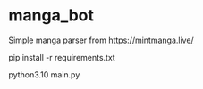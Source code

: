 # manga_bot
Simple manga parser from https://mintmanga.live/

pip install -r requirements.txt

python3.10 main.py
